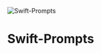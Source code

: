 

![Swift-Prompts](https://raw.githubusercontent.com/GabrielAlva/Swift-Prompts/master/Swift-Prompts/git%20test.png?token=ABnwGa8yoSoUjqDNyVMJ0FTFVazgfl_Lks5VGfO7wA%3D%3D)
# Swift-Prompts

